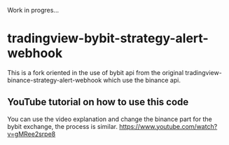 Work in progres...

# tradingview-bybit-strategy-alert-webhook
This is a fork oriented in the use of bybit api from the original tradingview-binance-strategy-alert-webhook which use the binance api.

## YouTube tutorial on how to use this code
You can use the video explanation and change the binance part for the bybit exchange, the process is similar.
https://www.youtube.com/watch?v=gMRee2srpe8
